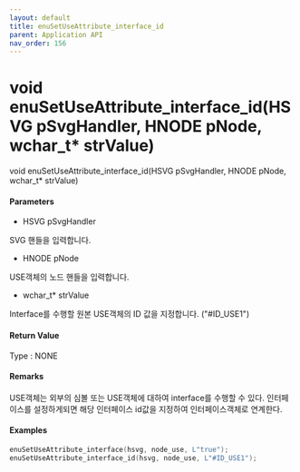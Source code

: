 ```yaml
---
layout: default
title: enuSetUseAttribute_interface_id
parent: Application API
nav_order: 156
---
```

# void enuSetUseAttribute\_interface\_id\(HSVG pSvgHandler, HNODE pNode, wchar\_t\* strValue\)

void enuSetUseAttribute\_interface\_id\(HSVG pSvgHandler, HNODE pNode, wchar\_t\* strValue\)

#### Parameters

* HSVG pSvgHandler

SVG 핸들을 입력합니다.

* HNODE pNode

USE객체의 노드 핸들을 입력합니다.

* wchar\_t\* strValue

Interface를 수행할 원본 USE객체의 ID 값을 지정합니다. \("\#ID\_USE1"\)

#### Return Value

Type : NONE

#### Remarks

USE객체는 외부의 심볼 또는 USE객체에 대하여 interface를 수행할 수 있다. 인터페이스를 설정하게되면 해당 인터페이스 id값을 지정하여 인터페이스객체로 연계한다.

#### Examples

```cpp
enuSetUseAttribute_interface(hsvg, node_use, L"true");
enuSetUseAttribute_interface_id(hsvg, node_use, L"#ID_USE1");
```



